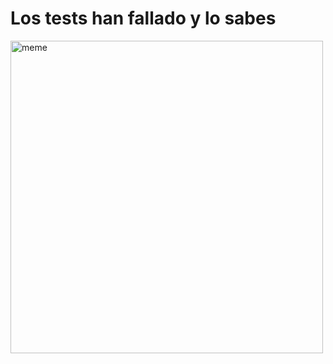 <h1>Los tests han fallado y lo sabes</h1> <img src="https://www.imgur.com/Kc3b4F6.jpg" alt="meme" width="500" height="500"></img>